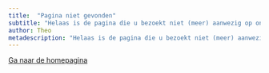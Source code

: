 ```yaml
---
title:  "Pagina niet gevonden"
subtitle: "Helaas is de pagina die u bezoekt niet (meer) aanwezig op onze website"
author: Theo
metadescription: "Helaas is de pagina die u bezoekt niet (meer) aanwezig op onze website"
---
```


<a href="/">Ga naar de homepagina</a>
